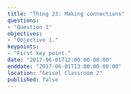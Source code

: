 ```yaml
---
title: "Thing 23: Making connections"
questions:
- "Question 1"
objectives:
- "Objective 1."
keypoints:
- "First key point."
date: "2017-06-01T12:00:00-08:00"
enddate: "2017-06-01T13:00:00-08:00"
location: "Geisel Classroom 2"
published: false
---
```

